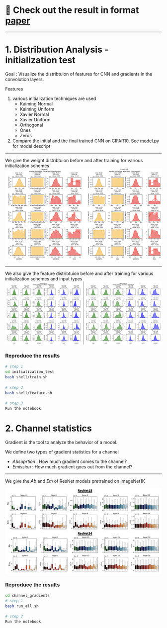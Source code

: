 
# 🔖 Check out the result in format [paper](paper.pdf)

---

# 1. Distribution Analysis - initialization test


Goal : Visualize the distribtuion of features for CNN and gradients in the convolution layers. 

Features 
1. various initialization techniques are used 
   * Kaiming Normal
   * Kaiming Uniform 
   * Xavier Normal
   * Xavier Uniform 
   * Orthogonal
   * Ones 
   * Zeros
2. Compare the initial and the final trained CNN on CIFAR10. 
    See [model.py](src/model.py) for model descript


---

We give the weight distribtuion before and after training for various initialization schemes
<img src="weight.png">


---

We also give the feature distribtuion before and after training for various initialization schemes and input types
<img src="feature.png">



### Reproduce the results 

```bash 
# step 1
cd initialization_test
bash shell/train.sh 

# step 2
bash shell/feature.sh 

# step 3 
Run the notebook
```


# 2. Channel statistics 

Gradient is the tool to analyze the behavior of a model. 

We define two types of gradient statistics for a channel 

* *Absoprtion* : How much gradient comes to the channel?
* *Emission* : How much gradient goes out from the channel?

---

We give the *Ab* and *Em* of ResNet models  pretrained on ImageNet1K

<img src="ab_em.png" >


### Reproduce the results 



```bash
cd channel_gradients 
# step 1
bash run_all.sh

# step 2
Run the notebook

```

